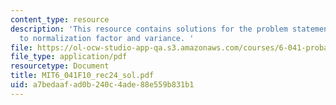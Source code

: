 ```yaml
---
content_type: resource
description: 'This resource contains solutions for the problem statements related
  to normalization factor and variance. '
file: https://ol-ocw-studio-app-qa.s3.amazonaws.com/courses/6-041-probabilistic-systems-analysis-and-applied-probability-fall-2010/a7bedaafad0b240c4ade88e559b831b1_MIT6_041F10_rec24_sol.pdf
file_type: application/pdf
resourcetype: Document
title: MIT6_041F10_rec24_sol.pdf
uid: a7bedaaf-ad0b-240c-4ade-88e559b831b1
---
```

